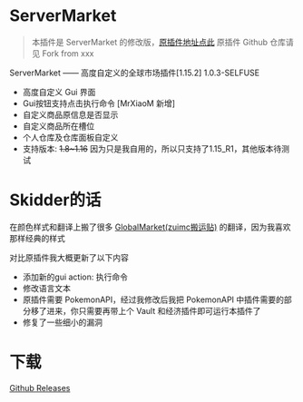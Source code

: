 # ServerMarket
> 本插件是 ServerMarket 的修改版，[原插件地址点此](https://bbs.mc9y.com/resources/89/)
> 原插件 Github 仓库请见 Fork from xxx

ServerMarket —— 高度自定义的全球市场插件[1.15.2] 1.0.3-SELFUSE
* 高度自定义 Gui 界面
* Gui按钮支持点击执行命令 [MrXiaoM 新增]
* 自定义商品原信息是否显示
* 自定义商品所在槽位
* 个人仓库及仓库面板自定义
* 支持版本: ~~1.8~1.16~~ 因为只是我自用的，所以只支持了1.15_R1，其他版本待测试

# Skidder的话

在颜色样式和翻译上搬了很多 [GlobalMarket(zuimc搬运贴)](http://www.zuimc.com/thread-46671-1-1.html) 的翻译，因为我喜欢那样经典的样式

对比原插件我大概更新了以下内容
* 添加新的gui action: 执行命令
* 修改语言文本
* 原插件需要 PokemonAPI，经过我修改后我把 PokemonAPI 中插件需要的部分移了进来，你只需要再带上个 Vault 和经济插件即可运行本插件了
* 修复了一些细小的漏洞

# 下载
[Github Releases](https://github.com/MrXiaoM/ServerMarket/releases)